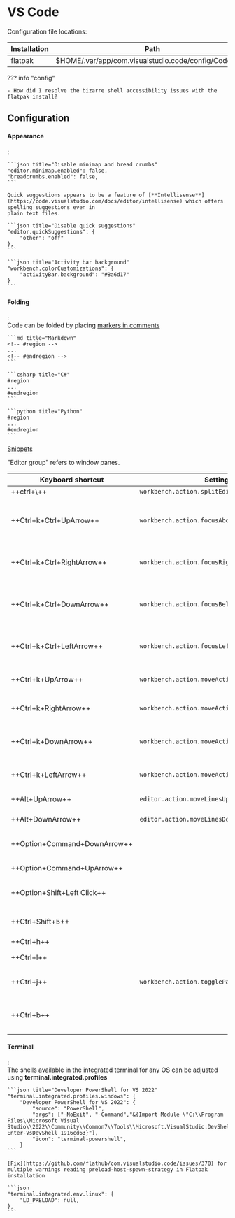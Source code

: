 # VS Code

Configuration file locations:

| Installation | Path                                                  |
| ------------ | ----------------------------------------------------- |
| flatpak      | $HOME/.var/app/com.visualstudio.code/config/Code/User |


??? info "config"

    - How did I resolve the bizarre shell accessibility issues with the flatpak install?

## Configuration

#### Appearance
:   

    ```json title="Disable minimap and bread crumbs"
    "editor.minimap.enabled": false,
    "breadcrumbs.enabled": false,
    ```

    Quick suggestions appears to be a feature of [**Intellisense**](https://code.visualstudio.com/docs/editor/intellisense) which offers spelling suggestions even in
    plain text files.

    ```json title="Disable quick suggestions"
    "editor.quickSuggestions": {
        "other": "off"
    },
    ```

    ```json title="Activity bar background"
    "workbench.colorCustomizations": {
        "activityBar.background": "#8a6d17"
    }
    ```

#### Folding
:   
    Code can be folded by placing [markers in comments](https://code.visualstudio.com/docs/editor/codebasics#_folding)

    ```md title="Markdown"
    <!-- #region -->
    ...
    <!-- #endregion -->
    ```

    ```csharp title="C#"
    #region 
    ...
    #endregion
    ```

    ```python title="Python"
    #region
    ...
    #endregion
    ```


[Snippets](https://code.visualstudio.com/docs/editor/userdefinedsnippets)

"Editor group" refers to window panes.

| Keyboard shortcut            | Setting                                       | Description                      |
| ---------------------------- | --------------------------------------------- | -------------------------------- |
| ++ctrl+\\++                  | `workbench.action.splitEditor`                | Split Editor                     |
| ++Ctrl+k+Ctrl+UpArrow++      | `workbench.action.focusAboveGroup`            | View: Focus Above Editor Group   |
| ++Ctrl+k+Ctrl+RightArrow++   | `workbench.action.focusRightGroup`            | View: Focus Right Editor Group   |
| ++Ctrl+k+Ctrl+DownArrow++    | `workbench.action.focusBelowGroup`            | View: Focus Below Editor Group   |
| ++Ctrl+k+Ctrl+LeftArrow++    | `workbench.action.focusLeftGroup`             | View: Focus Left Editor Group    |
| ++Ctrl+k+UpArrow++           | `workbench.action.moveActiveEditorGroupUp`    | View: Move Editor Group Up       |
| ++Ctrl+k+RightArrow++        | `workbench.action.moveActiveEditorGroupRight` | View: Move Editor Group Right    |
| ++Ctrl+k+DownArrow++         | `workbench.action.moveActiveEditorGroupDown`  | View: Move Editor Group Down     |
| ++Ctrl+k+LeftArrow++         | `workbench.action.moveActiveEditorGroupLeft`  | View: Move Editor Group Left     |
| ++Alt+UpArrow++              | `editor.action.moveLinesUpAction`             | Move line up                     |
| ++Alt+DownArrow++            | `editor.action.moveLinesDownAction`           | Move line down                   |
| ++Option+Command+DownArrow++ |                                               | Add a cursor down                |
| ++Option+Command+UpArrow++   |                                               | Add a cursor up                  |
| ++Option+Shift+Left Click++  |                                               | Click and drag to add cursors    |
| ++Ctrl+Shift+5++             |                                               | Terminal: Split terminal         |
| ++Ctrl+h++                   |                                               | Replace                          |
| ++Ctrl+l++                   |                                               | Expand line selection            |
| ++Ctrl+j++                   | `workbench.action.togglePanel`                | View: Toggle Panel               |
| ++Ctrl+b++                   |                                               | View: Toggle Side Bar Visibility |

#### Terminal
:   
    The shells available in the integrated terminal for any OS can be adjusted using **terminal.integrated.profiles**

    ```json title="Developer PowerShell for VS 2022"
    "terminal.integrated.profiles.windows": {
        "Developer PowerShell for VS 2022": {
            "source": "PowerShell",
            "args": ["-NoExit", "-Command","&{Import-Module \"C:\\Program Files\\Microsoft Visual Studio\\2022\\Community\\Common7\\Tools\\Microsoft.VisualStudio.DevShell.dll\"; Enter-VsDevShell 1916cd63}"],
            "icon": "terminal-powershell",
        }
    ```

    [Fix](https://github.com/flathub/com.visualstudio.code/issues/370) for multiple warnings reading preload-host-spawn-strategy in Flatpak installation

    ```json
    "terminal.integrated.env.linux": {
        "LD_PRELOAD": null,
    },
    ```

